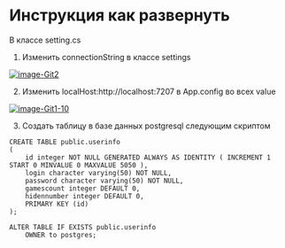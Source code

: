 #  Инструкция как развернуть 
В классе setting.cs 
1. Изменить connectionString в классе settings

<a href="https://ibb.co/1vMYh9H"><img src="https://i.ibb.co/SscDWKq/image-Git2.png" alt="image-Git2" border="0"></a>


2. Изменить localHost:http://localhost:7207 в App.config во всех value

<a href="https://ibb.co/MNxHVbq"><img src="https://i.ibb.co/KypgqYC/image-Git1-10.png" alt="image-Git1-10" border="0"></a>


3. Создать таблицу в базе данных postgresql следующим скриптом
```
CREATE TABLE public.userinfo
(
    id integer NOT NULL GENERATED ALWAYS AS IDENTITY ( INCREMENT 1 START 0 MINVALUE 0 MAXVALUE 5050 ),
    login character varying(50) NOT NULL,
    password character varying(50) NOT NULL,
    gamescount integer DEFAULT 0,
    hidennumber integer DEFAULT 0,
    PRIMARY KEY (id)
);

ALTER TABLE IF EXISTS public.userinfo
    OWNER to postgres;
```
